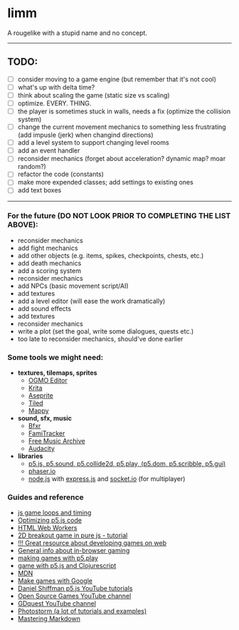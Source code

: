 # limm
A rougelike with a stupid name and no concept.

---

## TODO:
  - [ ] consider moving to a game engine (but remember that it's not cool)
  - [ ] what's up with delta time?
  - [ ] think about scaling the game (static size vs scaling)
  - [ ] optimize. EVERY. THING.
  - [ ] the player is sometimes stuck in walls, needs a fix (optimize the collision system)
  - [ ] change the current movement mechanics to something less frustrating (add impusle (jerk) when changind directions)
  - [ ] add a level system to support changing level rooms
  - [ ] add an event handler
  - [ ] reconsider mechanics (forget about acceleration? dynamic map? moar random?)
  - [ ] refactor the code (constants)
  - [ ] make more expended classes; add settings to existing ones
  - [ ] add text boxes

---

### For the future (DO NOT LOOK PRIOR TO COMPLETING THE LIST ABOVE):
  * reconsider mechanics
  * add fight mechanics
  * add other objects (e.g. items, spikes, checkpoints, chests, etc.)
  * add death mechanics
  * add a scoring system
  * reconsider mechanics
  * add NPCs (basic movement script/AI)
  * add textures
  * add a level editor (will ease the work dramatically)
  * add sound effects
  * add textures
  * reconsider mechanics
  * write a plot (set the goal, write some dialogues, quests etc.)
  * too late to reconsider mechanics, should've done earlier


### Some tools we might need:
  * __textures, tilemaps, sprites__
    * [OGMO Editor](http://www.ogmoeditor.com/)
    * [Krita](https://krita.org/en/)
    * [Aseprite](https://www.aseprite.org/)
    * [Tiled](http://www.mapeditor.org/download.html)
    * [Mappy](http://tilemap.co.uk/mappy.php)
  * __sound, sfx, music__
    * [Bfxr](http://www.bfxr.net/)
    * [FamiTracker](http://famitracker.com/)
    * [Free Music Archive](http://freemusicarchive.org/)
    * [Audacity](http://www.audacityteam.org/)
  * __libraries__
    * [p5.js, p5.sound, p5.collide2d, p5.play, (p5.dom, p5.scribble, p5.gui)](https://p5js.org/libraries/)
    * [phaser.io](http://phaser.io/)
    * [node.js](https://nodejs.org/en/) with [express.js](http://expressjs.com/) and [socket.io](http://socket.io/) (for multiplayer)
    
### Guides and reference
  * [js game loops and timing](https://www.isaacsukin.com/news/2015/01/detailed-explanation-javascript-game-loops-and-timing#choosing-timestep)
  * [Optimizing p5.js code](https://github.com/processing/p5.js/wiki/Optimizing-p5.js-Code-for-Performance)
  * [HTML Web Workers](http://www.w3schools.com/html/html5_webworkers.asp)
  * [2D breakout game in pure js - tutorial](https://developer.mozilla.org/en-US/docs/Games/Tutorials/2D_Breakout_game_pure_JavaScript)
  * [!!! Great resource about developing games on web](https://developer.mozilla.org/en-US/docs/Games)
  * [General info about in-browser gaming](http://www.openwebgames.com/)
  * [making games with p5.play](http://creative-coding.decontextualize.com/making-games-with-p5-play/)
  * [game with p5.js and Clojurescript](https://www.buildfunthings.com/create-a-game-with-p5-js-and-clojurescript/)
  * [MDN](https://developer.mozilla.org/en-US/)
  * [Make games with Google](https://developers.google.com/games/)
  * [Daniel Shiffman p5.js YouTube tutorials](https://www.youtube.com/user/shiffman/playlists?view=50&sort=dd&shelf_id=14)
  * [Open Source Games YouTube channel](https://www.youtube.com/channel/UCaoiUeZllBKcQlNi5DREjYg)
  * [GDquest YouTube channel](https://www.youtube.com/channel/UCxboW7x0jZqFdvMdCFKTMsQ/featured)
  * [Photostorm (a lot of tutorials and examples)](photonstorm.com/)
  * [Mastering Markdown](https://guides.github.com/features/mastering-markdown/)
